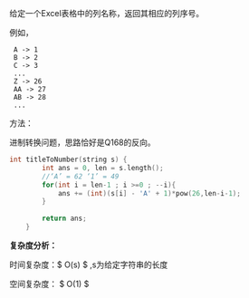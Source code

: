 给定一个Excel表格中的列名称，返回其相应的列序号。

例如，

```
 A -> 1
 B -> 2
 C -> 3
 ...
 Z -> 26
 AA -> 27
 AB -> 28 
 ...

```

方法：

进制转换问题，思路恰好是Q168的反向。

```c++
int titleToNumber(string s) {
        int ans = 0, len = s.length();
        //‘A’ = 62 ‘1’ = 49
        for(int i = len-1 ; i >=0 ; --i){
            ans += (int)(s[i] - 'A' + 1)*pow(26,len-i-1);
        }
        
        return ans;
    }
```

  **复杂度分析：**

时间复杂度：$ O(s) $ ,s为给定字符串的长度

空间复杂度： $ O(1) $   